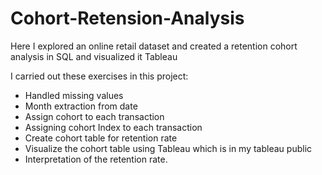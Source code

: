 # Cohort-Retension-Analysis

 Here I explored an online retail dataset and created a retention cohort analysis in SQL and visualized it Tableau
 
 I carried out these exercises in this project:
- Handled missing values
- Month extraction from date
- Assign cohort to each transaction
- Assigning cohort Index to each transaction
- Create cohort table for retention rate 
- Visualize the cohort table using Tableau which is in my tableau public  
- Interpretation of the retention rate.
